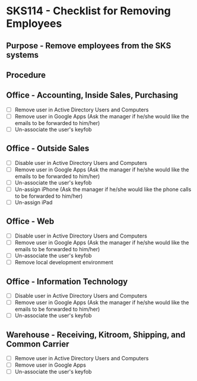 # SKS114 - Checklist for Removing Employees
## Purpose - Remove employees from the SKS systems
## Procedure

## Office - Accounting, Inside Sales, Purchasing
* [ ] Remove user in Active Directory Users and Computers
* [ ] Remove user in Google Apps (Ask the manager if he/she would like the emails to be forwarded to him/her)
* [ ] Un-associate the user's keyfob

## Office - Outside Sales
* [ ] Disable user in Active Directory Users and Computers
* [ ] Remove user in Google Apps (Ask the manager if he/she would like the emails to be forwarded to him/her)
* [ ] Un-associate the user's keyfob
* [ ] Un-assign iPhone (Ask the manager if he/she would like the phone calls to be forwarded to him/her)
* [ ] Un-assign iPad

## Office - Web
* [ ] Disable user in Active Directory Users and Computers
* [ ] Remove user in Google Apps (Ask the manager if he/she would like the emails to be forwarded to him/her)
* [ ] Un-associate the user's keyfob
* [ ] Remove local development environment

## Office - Information Technology
* [ ] Disable user in Active Directory Users and Computers
* [ ] Remove user in Google Apps (Ask the manager if he/she would like the emails to be forwarded to him/her)
* [ ] Un-associate the user's keyfob

## Warehouse - Receiving, Kitroom, Shipping, and Common Carrier
* [ ] Remove user in Active Directory Users and Computers
* [ ] Remove user in Google Apps
* [ ] Un-associate the user's keyfob
